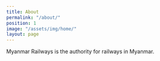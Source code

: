 ```yaml
---
title: About
permalink: "/about/"
position: 1
image: "/assets/img/home/"
layout: page
---
```


Myanmar Railways is the authority for railways in Myanmar. 